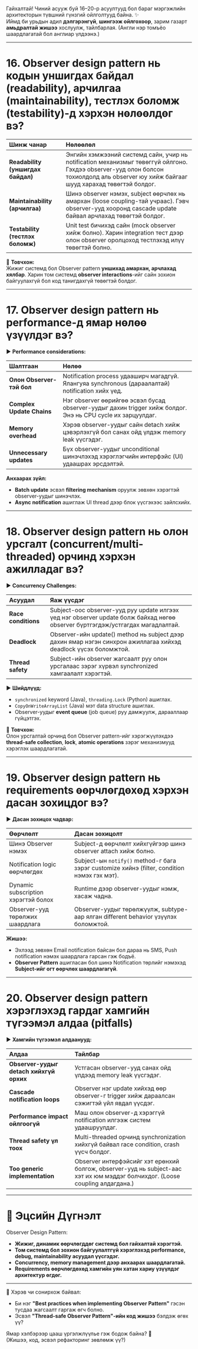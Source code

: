 Гайхалтай! Чиний асууж буй 16–20-р асуултууд бол бараг мэргэжлийн архитекторын түвшний гүнзгий ойлголтууд байна. ✨  
Иймд би урьдын адил **дэлгэрэнгүй**, **шингээж ойлгохоор**, зарим газарт **амьдралтай жишээ** хослуулж, тайлбарлая. (Англи нэр томъёо шаардлагатай бол англиар үлдээнэ.)

---

# 16. **Observer design pattern нь кодын уншигдах байдал (readability), арчилгаа (maintainability), тестлэх боломж (testability)-д хэрхэн нөлөөлдөг вэ?**

| Шинж чанар | Нөлөөлөл |
|:-----------|:---------|
| **Readability (уншигдах байдал)** | Энгийн хэмжээний системд сайн, учир нь notification механизмыг төвөггүй ойлгоно. Гэхдээ observer-ууд олон болсон тохиолдолд аль observer юу хийж байгааг шууд харахад төвөгтэй болдог. |
| **Maintainability (арчилгаа)** | Шинэ observer нэмэх, subject өөрчлөх нь амархан (loose coupling-тай учраас). Гэвч observer-ууд хооронд cascade update байвал арчлахад төвөгтэй болдог. |
| **Testability (тестлэх боломж)** | Unit test бичихэд сайн (mock observer хийж болно). Харин integration тест дээр олон observer оролцоход тестлэхэд илүү төвөгтэй болно. |

🧠 **Товчхон:**  
Жижиг системд бол Observer pattern **уншихад амархан, арчлахад хялбар**. Харин том системд **observer interactions**-ийг сайн зохион байгуулахгүй бол код танигдахгүй төвөгтэй болдог.

---

# 17. **Observer design pattern нь performance-д ямар нөлөө үзүүлдэг вэ?**

▶️ **Performance considerations:**

| Шалтгаан | Нөлөө |
|:---------|:------|
| **Олон Observer-тэй бол** | Notification process удааширч магадгүй. Ялангуяа synchronous (дараалалтай) notification хийх үед. |
| **Complex Update Chains** | Нэг observer өөрийгөө эсвэл бусад observer-уудыг дахин trigger хийж болдог. Энэ нь CPU cycle их зарцуулдаг. |
| **Memory overhead** | Хэрэв observer-уудыг сайн detach хийж цэвэрлэхгүй бол санах ойд үлдэж memory leak үүсгэдэг. |
| **Unnecessary updates** | Бүх observer-уудыг unconditional шинэчлэхэд хэрэглэгчийн интерфэйс (UI) удаашрах эрсдэлтэй. |

**Анхаарах зүйл:**  
- **Batch update** эсвэл **filtering mechanism** оруулж зөвхөн хэрэгтэй observer-уудыг шинэчлэх.
- **Async notification** ашиглаж UI thread дээр блок үүсгэхээс зайлсхийх.

---

# 18. **Observer design pattern нь олон урсгалт (concurrent/multi-threaded) орчинд хэрхэн ажилладаг вэ?**

▶️ **Concurrency Challenges:**

| Асуудал | Яаж үүсдэг |
|:--------|:-----------|
| **Race conditions** | Subject-оос observer-ууд руу update илгээх үед нэг observer update болж байхад нөгөө observer бүртгэгдэж/устгагдах магадлалтай. |
| **Deadlock** | Observer-ийн update() method нь subject дээр дахин ямар нэгэн синхрон ажиллагаа хийхэд deadlock үүсэх боломжтой. |
| **Thread safety** | Subject-ийн observer жагсаалт руу олон урсгалаас зэрэг хүрвэл synchronized хамгаалалт хэрэгтэй. |

▶️ **Шийдлүүд:**
- `synchronized` keyword (Java), `threading.Lock` (Python) ашиглах.
- `CopyOnWriteArrayList` (Java) мэт data structure ашиглах.
- Observer-уудыг **event queue** (job queue) руу дамжуулж, дарааллаар гүйцэтгэх.

🧠 **Товчхон:**  
Олон урсгалтай орчинд бол Observer pattern-ийг хэрэгжүүлэхдээ **thread-safe collection**, **lock**, **atomic operations** зэрэг механизмууд хэрэглэх шаардлагатай.

---

# 19. **Observer design pattern нь requirements өөрчлөгдөхөд хэрхэн дасан зохицдог вэ?**

▶️ **Дасан зохицох чадвар:**

| Өөрчлөлт | Дасан зохицолт |
|:---------|:---------------|
| Шинэ Observer нэмэх | Subject-д өөрчлөлт хийхгүйгээр шинэ observer attach хийж болно. |
| Notification logic өөрчлөгдөх | Subject-ын `notify()` method-г бага зэрэг customize хийнэ (filter, condition нэмэх гэх мэт). |
| Dynamic subscription хэрэгтэй болох | Runtime дээр observer-уудыг нэмж, хасаж чадна. |
| Observer-ууд төрөлжих шаардлага | Observer-уудыг төрөлжүүлж, subtype-аар ялган different behavior үзүүлэх боломжтой. |

**Жишээ:**  
- Эхлээд зөвхөн Email notification байсан бол дараа нь SMS, Push notification нэмэх шаардлага гарсан гэж бодъё.
- **Observer Pattern** ашигласан бол шинэ Notification төрлийг нэмэхэд **Subject-ийг огт өөрчлөх шаардлагагүй**.

---

# 20. **Observer design pattern хэрэглэхэд гардаг хамгийн түгээмэл алдаа (pitfalls)**

▶️ **Хамгийн түгээмэл алдаанууд:**

| Алдаа | Тайлбар |
|:------|:--------|
| **Observer-уудыг detach хийхгүй орхих** | Устгасан observer-ууд санах ойд үлдээд memory leak үүсгэдэг. |
| **Cascade notification loops** | Observer нэг update хийхэд өөр observer-г trigger хийж дараалсан сэжигтэй үйл явдал үүсдэг. |
| **Performance impact ойлгоогүй** | Маш олон observer-д хэрэггүй notification илгээж систем удаашруулдаг. |
| **Thread safety үл тоох** | Multi-threaded орчинд synchronization хийхгүй байвал race condition, crash үүсч болдог. |
| **Too generic implementation** | Observer интерфэйсийг хэт ерөнхий болгож, observer-ууд нь subject-аас хэт их юм мэддэг болчихдог. (Loose coupling алдагдана.) |

---

# 🎯 **Эцсийн Дүгнэлт**

Observer Design Pattern:
- **Жижиг, динамик өөрчлөгддөг системд бол гайхалтай хэрэгтэй.**
- **Том системд бол зохион байгуулалтгүй хэрэглэхэд performance, debug, maintainability асуудал үүсгэдэг.**
- **Concurrency, memory management дээр анхаарах шаардлагатай.**
- **Requirements өөрчлөгдөхөд хамгийн уян хатан хариу үзүүлдэг архитектур өгдөг.**

---

💬 Хэрэв чи сонирхож байвал:
- Би нэг **"Best practices when implementing Observer Pattern"** гэсэн тусдаа жагсаалт гаргаж өгч болно.
- Эсвэл **"Thread-safe Observer Pattern"-ийн код жишээ** бэлдэж өгөх үү?

Ямар хэлбэрээр цааш үргэлжлүүлье гэж бодож байна? 🚀  
(Жишээ, код, эсвэл рефакторинг зөвлөмж үү?)